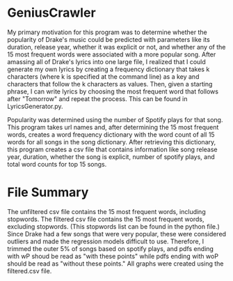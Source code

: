 # GeniusCrawler
My primary motivation for this program was to determine whether the popularity of Drake's music could be predicted with parameters like its duration, release year, whether it was explicit or not, and  whether any of the 15 most frequent words were associated with a more popular song. After amassing all of Drake's lyrics into one large file, I realized that I could generate my own lyrics by creating a frequency dictionary that takes k characters (where k is specified at the command line) as a key and characters that follow the k characters as values. Then, given a starting phrase, I can write lyrics by choosing the most frequent word that follows after "Tomorrow" and repeat the process. This can be found in LyricsGenerator.py. 

Popularity was determined using the number of Spotify plays for that song. This program takes url names and, after determining the 15 most frequent words, creates a word frequency dictionary with the word count of all 15 words for all songs in the song dictionary. After retrieving this dictionary, this program creates a csv file that contains information like song release year, duration, whether the song is explicit, number of spotify plays, and total word counts for top 15 songs. 

# File Summary
The unfiltered csv file contains the 15 most frequent words, including stopwords. 
The filtered csv file contains the 15 most frequent words, excluding stopwords.
(This stopwords list can be found in the python file.)
Since Drake had a few songs that were very popular, these were considered outliers and made the regression models difficult to use. Therefore, I trimmed the outer 5% of songs based on spotify plays, and pdfs ending with wP shoud be read as "with these points" while pdfs ending with woP should be read as "without these points." All graphs were created using the filtered.csv file.


